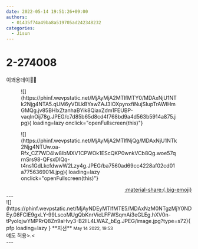 ```yaml
---
date: 2022-05-14 19:51:26+09:00
authors:
  - 01435f74a49ba8a519705ad242348232
categories:
  - Jisun
---
```


# 2-274008

<div class="post-container" markdown="1">
<div class="content-container md-sidebar__scrollwrap" markdown="1">

이꽤용데이🤭🤍
<figure markdown="1">
![](https://phinf.wevpstatic.net/MjAyMjA2MTlfMTY0/MDAxNjU1NTk2Njg4NTA5.qUM6yVDLkBYawZAJ3IOXpynxfiNujSIupTrAWlHmGMQg.jv85BHlxZtanhaBYik8QiaxZdm1FEUBP-vaqInOij78g.JPEG/c7d85b65d8cd4f768bd9a4d563b5914a875.jpg){ loading=lazy onclick="openFullscreen(this)"}
</figure>

<figure markdown="1">
![](https://phinf.wevpstatic.net/MjAyMjA2MTlfNjQg/MDAxNjU1NTk2Njg4NTUw.oa-Rfx_CZ7WD4lw8IbMXV1CPWOk1EScQKP0wnkVCb8Qg.woe57qrnSrs98-QFsxDIQq-t4ns1GdLkcfdwwW2Lzy4g.JPEG/ba7560ad69cc4228af02cd01a7756369014.jpg){ loading=lazy onclick="openFullscreen(this)"}
</figure>


</div>
</div>

<div style="text-align: right;" markdown="1">
<a href="https://weverse.io/fromis9/artist/2-274008" style="text-align: right;">:material-share:{.big-emoji}</a>
</div>
---

<div class="comments-container md-sidebar__scrollwrap" markdown="1">
<div class="comment" markdown="1">
<div class='id-container' markdown="1">
![](https://phinf.wevpstatic.net/MjAyNDEyMTlfMTE5/MDAxNzM0NTgzMjY0NDEy.08FClE9gxLY-99LscoMUgQbKnrVicLFFWSqmAi3eGLEg.hXV0n-tPyoIqjwYMPRrQ8Zn9aHvy3-B2llL4LWAZ_bEg.JPEG/image.jpg?type=s72){ pfp loading=lazy }
**<span class="artist">지선</span>** <small>May 14 2022, 19:53</small><br>
</div>
<div class='comment-body' markdown="1">
얘도 허용>.<
</div>
</div>
</div>
---

